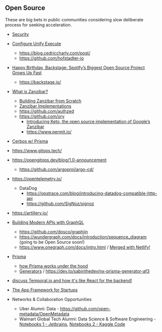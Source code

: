 ## Open Source

These are big bets in public communities considering slow deliberate process for seeking acceleration.

* [Security](https://openssf.org/blog/2022/01/19/reducing-security-risks-in-open-source-software-at-scale-scorecards-launches-v4/)

* [Configure Unify Execute](https://cuelang.org/)
  * https://blog.cedriccharly.com/post/
  * https://github.com/hofstadter-io

* [Happy Birthday, Backstage: Spotify’s Biggest Open Source Project Grows Up Fast](https://engineering.atspotify.com/2021/03/16/happy-birthday-backstage-spotifys-biggest-open-source-project-grows-up-fast/)
  * https://backstage.io/

* [What is Zanzibar?](https://authzed.com/blog/what-is-zanzibar/)
  * [Building Zanzibar from Scratch](https://www.osohq.com/post/zanzibar)
  * [Zanzibar Implementations](https://authzed.com/blog/zanzibar-implementations/)   
  * https://github.com/authzed
  * https://github.com/ory 
    * [Introducing Keto, the open source implementation of Google’s Zanzibar](https://medium.facilelogin.com/introducing-keto-the-open-source-implementation-of-googles-zanzibar-89f15162899e)
    * https://www.permit.io/ 
 
* [Cerbos w/ Prisma](https://cerbos.dev/)
 
* https://www.gitops.tech/ 
* https://opengitops.dev/blog/1.0-announcement
  * https://github.com/argoproj/argo-cd/

* https://opentelemetry.io/
  * DataDog 
    * https://opstrace.com/blog/introducing-datadog-compatible-http-api
    * https://github.com/SigNoz/signoz

* https://artillery.io/

* [Building Modern APIs with GraphQL](https://www.youtube.com/watch?v=bRnu7xvU1_Y)
  * https://github.com/dosco/graphjin
  * https://wundergraph.com/docs/introduction/sequence_diagram (going to be Open Source soon!)
  * https://www.onegraph.com/docs/intro.html / [Merged with Netlify!](https://www.onegraph.com/blog/post/9/onegraph-is-joining-netlify)

* [Prisma](https://github.com/prisma)
  * [how Prisma works under the hood](https://twitter.com/nikolasburk/status/1476844880219488257)
  * [Generators](https://prismaio.notion.site/Prisma-Generators-a2cdf262207a4e9dbcd0e362dfac8dc0) / https://dev.to/sabinthedev/nx-prisma-generator-af3 

* [discuss Temporal.io and how it's like React for the backend!](https://www.youtube.com/watch?v=-mxqCOJA-xI)  

* [The App Framework for Startups](https://github.com/redwoodjs/redwood)

* Networks & Collaboration Opportunities
  * Uber Alumni: Data - https://github.com/open-metadata/OpenMetadata   
  * Walmart Global Tech Alumni: Data Science & Software Engineering - [Notebooks 1 - Jetbrains](https://blog.jetbrains.com/datalore/2020/12/17/we-downloaded-10-000-000-jupyter-notebooks-from-github-this-is-what-we-learned/), [Notebooks 2 - Kaggle Code](https://www.kaggle.com/code)

